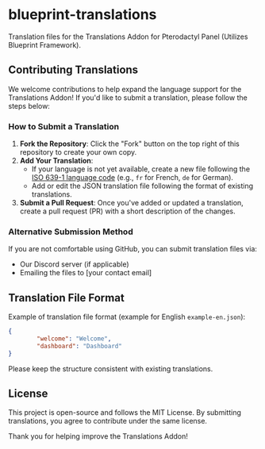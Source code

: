 # blueprint-translations

Translation files for the Translations Addon for Pterodactyl Panel (Utilizes Blueprint Framework).

## Contributing Translations

We welcome contributions to help expand the language support for the Translations Addon! If you'd like to submit a translation, please follow the steps below:

### How to Submit a Translation
1. **Fork the Repository**: Click the "Fork" button on the top right of this repository to create your own copy.
2. **Add Your Translation**:
   - If your language is not yet available, create a new file following the [ISO 639-1 language code](https://en.wikipedia.org/wiki/List_of_ISO_639-1_codes) (e.g., `fr` for French, `de` for German).
   - Add or edit the JSON translation file following the format of existing translations.
3. **Submit a Pull Request**: Once you've added or updated a translation, create a pull request (PR) with a short description of the changes.

### Alternative Submission Method
If you are not comfortable using GitHub, you can submit translation files via:
- Our Discord server (if applicable)
- Emailing the files to [your contact email]

## Translation File Format
Example of translation file format (example for English `example-en.json`):
```json
{
        "welcome": "Welcome",
        "dashboard": "Dashboard"
}
```

Please keep the structure consistent with existing translations.

## License
This project is open-source and follows the MIT License. By submitting translations, you agree to contribute under the same license.

Thank you for helping improve the Translations Addon!

